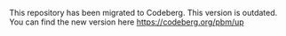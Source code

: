 This repository has been migrated to Codeberg. This version is outdated. You can find the new version here https://codeberg.org/pbm/up
